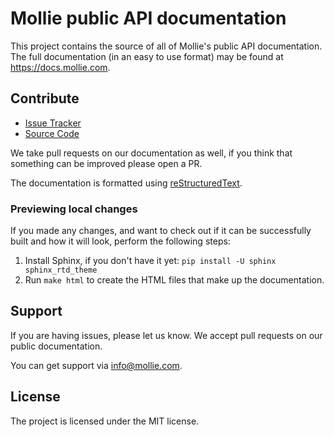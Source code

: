 # Mollie public API documentation


This project contains the source of all of Mollie's public API documentation. The full documentation (in an easy to use
format) may be found at https://docs.mollie.com.

## Contribute

- [Issue Tracker](https://github.com/mollie/api-documentation/issues)
- [Source Code](https://github.com/mollie/api-documentation)

We take pull requests on our documentation as well, if you think that something can be improved please open a PR. 

The documentation is formatted using [reStructuredText](http://www.sphinx-doc.org/en/master/rest.html).

### Previewing local changes

If you made any changes, and want to check out if it can be successfully built and how it will look, perform the 
following steps:

1. Install Sphinx, if you don't have it yet: `pip install -U sphinx sphinx_rtd_theme`
2. Run `make html` to create the HTML files that make up the documentation. 

## Support

If you are having issues, please let us know. We accept pull requests on our public documentation.

You can get support via info@mollie.com.

## License

The project is licensed under the MIT license.
